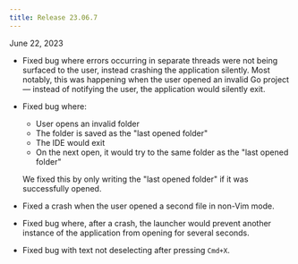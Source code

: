 ```yaml
---
title: Release 23.06.7
---
```


June 22, 2023

- Fixed bug where errors occurring in separate threads were not being surfaced
  to the user, instead crashing the application silently. Most notably, this was
  happening when the user opened an invalid Go project — instead of notifying
  the user, the application would silently exit.

- Fixed bug where:

  - User opens an invalid folder
  - The folder is saved as the "last opened folder"
  - The IDE would exit
  - On the next open, it would try to the same folder as the "last opened
    folder"

  We fixed this by only writing the "last opened folder" if it was successfully
  opened.

- Fixed a crash when the user opened a second file in non-Vim mode.

- Fixed bug where, after a crash, the launcher would prevent another instance of
  the application from opening for several seconds.

- Fixed bug with text not deselecting after pressing `Cmd+X`.
